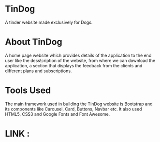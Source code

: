 # TinDog
A tinder website made exclusively for Dogs.
# About TinDog
A home page website which provides details of the application to the end user like the dess\cription of the website, from where we can download the application, a section that displays the feedback from the clients and different plans and subscriptions.
# Tools Used
The main framework used in building the TinDog website is Bootstrap and its components like Carousel, Card, Buttons, Navbar etc. It also used HTML5, CSS3 and Google Fonts and Font Awesome.
# LINK : 
